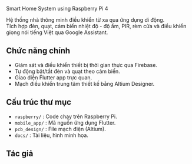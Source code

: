 Smart Home System using Raspberry Pi 4

Hệ thống nhà thông minh điều khiển từ xa qua ứng dụng di động.  
Tích hợp đèn, quạt, cảm biến nhiệt độ - độ ẩm, PIR, rèm cửa và điều khiển giọng nói tiếng Việt qua Google Assistant.

## Chức năng chính
- Giám sát và điều khiển thiết bị thời gian thực qua Firebase.
- Tự động bật/tắt đèn và quạt theo cảm biến.
- Giao diện Flutter app trực quan.
- Mạch điều khiển trung tâm thiết kế bằng Altium Designer.

## Cấu trúc thư mục
- `raspberry/` : Code chạy trên Raspberry Pi.
- `mobile_app/` : Mã nguồn ứng dụng Flutter.
- `pcb_design/` : File mạch điện (Altium).
- `docs/` : Tài liệu, hình minh họa.

## Tác giả
